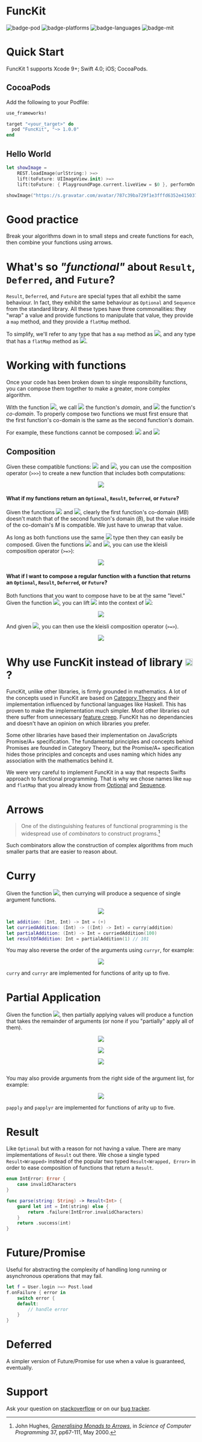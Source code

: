 # FuncKit

![badge-pod] ![badge-platforms] ![badge-languages] ![badge-mit] 

# Quick Start

FuncKit 1 supports Xcode 9+; Swift 4.0; iOS; CocoaPods.

## CocoaPods

Add the following to your Podfile:

```ruby
use_frameworks!

target "<your_target>" do
  pod "FuncKit", "~> 1.0.0"
end
```

## Hello World

```swift
let showImage = 
    REST.loadImage(urlString:) >=>
    lift(toFuture: UIImageView.init) >=>
    lift(toFuture: { PlaygroundPage.current.liveView = $0 }, performOn: .main)

showImage("https://s.gravatar.com/avatar/787c39ba729f1e3fffd6352e415037c6?s=80")

```



# Good practice

Break your algorithms down in to small steps and create functions for each, then combine your functions using arrows.

# What's so *"functional"* about `Result`, `Deferred`, and `Future`?

`Result`, `Deferred`, and `Future` are special types that all exhibit the same behaviour.  In fact, they exhibit the same behaviour as `Optional` and `Sequence` from the standard library.  All these types have three commonalities:  they "wrap" a value and provide functions to manipulate that value, they provide a `map` method, and they provide a `flatMap` method.

To simplify, we'll refer to any type that has a `map` method as <img src="http://latex.codecogs.com/svg.latex?F">, and any type that has a `flatMap` method as <img src="http://latex.codecogs.com/svg.latex?M">.

# Working with functions

Once your code has been broken down to single responsibility functions, you can compose them together to make a greater, more complex algorithm.

With the function <img src="http://latex.codecogs.com/svg.latex?f%20\colon%20(A)%20\to%20B">, we call <img src="http://latex.codecogs.com/svg.latex?A"> the function's *domain*, and <img src="http://latex.codecogs.com/svg.latex?B"> the function's *co-domain*.  To properly compose two functions we must first ensure that the first function's co-domain is the same as the second function's domain.  

For example, these functions cannot be composed: <img src="http://latex.codecogs.com/svg.latex?f%20\colon%20A%20\to%20B"> and <img src="http://latex.codecogs.com/svg.latex?g%20\colon%20C%20\to%20D">

## Composition

Given these compatible functions: <img src="http://latex.codecogs.com/svg.latex?f%20\colon%20A%20\to%20B"> and <img src="http://latex.codecogs.com/svg.latex?g%20\colon%20B%20\to%20C">, you can use the composition operator (`>>>`) to create a new function that includes both computations: 

<p align=center><img src="http://latex.codecogs.com/svg.latex?f%20\,%20\textgreater\textgreater\textgreater%20\,%20g%20\colon%20A%20\to%20C"></p>


#### What if my functions return an `Optional`, `Result`, `Deferred`, or `Future`?

Given the functions <img src="http://latex.codecogs.com/svg.latex?f%20\colon%20A%20\to%20M%20B"> and <img src="http://latex.codecogs.com/svg.latex?g%20\colon%20B%20\to%20M%20C">, clearly the first function's co-domain ($M B$) doesn't match that of the second function's domain ($B$), but the value inside of the co-domain's $M$ is compatible.  We just have to unwrap that value.

As long as both functions use the same <img src="http://latex.codecogs.com/svg.latex?M"> type then they can easily be composed.  Given the functions <img src="http://latex.codecogs.com/svg.latex?f%20\colon%20A%20\to%20M%20B"> and <img src="http://latex.codecogs.com/svg.latex?g%20\colon%20B%20\to%20M%20C">, you can use the kleisli composition operator (`>=>`):

<p align=center><img src="http://latex.codecogs.com/svg.latex?f%20\,%20\text{\textgreater=\textgreater}%20\,%20g%20\colon%20A%20\to%20M%20C"></p>


#### What if I want to compose a regular function with a function that returns an `Optional`, `Result`, `Deferred`, or `Future`?

Both functions that you want to compose have to be at the same "level."  Given the function <img src="http://latex.codecogs.com/svg.latex?f%20\colon%20A%20\to%20B">, you can lift <img src="http://latex.codecogs.com/svg.latex?f"> into the context of <img src="http://latex.codecogs.com/svg.latex?M">:

<p align=center><img src="http://latex.codecogs.com/svg.latex?\text{lift}(f)%20\colon%20A%20\to%20M%20\,%20B"></p>

And given <img src="http://latex.codecogs.com/svg.latex?g%20\colon%20B%20\to%20M%20\,%20C">, you can then use the kleisli composition operator (`>=>`).

<p align=center><img src="http://latex.codecogs.com/svg.latex?\text{lift}(f)%20\,%20\text{\textgreater=\textgreater}%20\,%20g%20\colon%20A%20\to%20M%20\,%20C"></p>

# Why use FuncKit instead of library <img src="http://latex.codecogs.com/svg.latex?x" width="20pt">?

FuncKit, unlike other libraries, is firmly grounded in mathematics. A lot of the concepts used in FuncKit are based on [Category Theory] and their implementation influenced by functional languages like Haskell. This has proven to make the implementation much simpler. Most other libraries out there suffer from unnecessary [feature creep].  FuncKit has no dependancies and doesn't have an opinion on which libraries you prefer.

Some other libraries have based their implementation on JavaScripts Promise/A+ specification.  The fundamental principles and concepts behind Promises are founded in Category Theory, but the Promise/A+ specification hides those principles and concepts and uses naming which hides any association with the mathematics behind it.

We were very careful to implement FuncKit in a way that respects Swifts approach to functional programming.  That is why we chose names like `map` and `flatMap` that you already know from [Optional] and [Sequence].

# Arrows

> One of the distinguishing features of functional programming is the widespread use of *combinators* to construct programs.[^1]

Such combinators allow the construction of complex algorithms from much smaller parts that are easier to reason about.  

# Curry

Given the function <img src="http://latex.codecogs.com/svg.latex?f\colon%20(A,%20B)\to%20C">, then currying will produce a sequence of single argument functions.

<p align=center><img src="http://latex.codecogs.com/svg.latex?\text{curry}(f)\colon%20(A)\to%20((B)\to%20C)"></p>

```swift
let addition: (Int, Int) -> Int = (+)
let curriedAddition: (Int) -> ((Int) -> Int) = curry(addition)
let partialAddition: (Int) -> Int = curriedAddition(100)
let resultOfAddition: Int = partialAddition(1) // 101
```
You may also reverse the order of the arguments using `curryr`, for example: 

<p align=center><img src="http://latex.codecogs.com/svg.latex?\text{curryr}(f)\colon%20(B)\to%20((A)\to%20C)"></p>

`curry` and `curryr` are implemented for functions of arity up to five.


# Partial Application

Given the function <img src="http://latex.codecogs.com/svg.latex?f\colon%20(A,%20B,%20C)\to%20D">, then partially applying values will produce a function that takes the remainder of arguments (or none if you "partially" apply all of them). 

<p align=center><img src="http://latex.codecogs.com/svg.latex?\text{papply}(a,%20f)\colon%20(B,%20C)\to%20D"></p>

<p align=center><img src="http://latex.codecogs.com/svg.latex?\text{papply}(a,%20b,%20f)\colon%20(C)\to%20D"></p>

<p align=center><img src="http://latex.codecogs.com/svg.latex?\text{papply}(a,%20b,%20c,%20f)\colon%20()\to%20D"></p>

```swift

```

You may also provide arguments from the right side of the argument list, for example:

<p align=center><img src="http://latex.codecogs.com/svg.latex?\text{papplyr}(c,%20f)\colon%20(A,%20B)\to%20D"></p>

`papply` and `papplyr` are implemented for functions of arity up to five.

# Result

Like `Optional` but with a reason for not having a value.  There are many implementations of `Result` out there.  We chose a single typed `Result<Wrapped>` instead of the popular two typed `Result<Wrapped, Error>` in order to ease composition of functions that return a `Result`.

```swift
enum IntError: Error {
    case invalidCharacters
}

func parse(string: String) -> Result<Int> {
    guard let int = Int(string) else {
        return .failure(IntError.invalidCharacters)
    }
    return .success(int)
}
```

# Future/Promise

Useful for abstracting the complexity of handling long running or asynchronous operations that may fail.

```swift
let f = User.login >=> Post.load
f.onFailure { error in
    switch error {
    default:
        // handle error
    }
}
```

# Deferred

A simpler version of Future/Promise for use when a value is guaranteed, eventually.

# Support

Ask your question on [stackoverflow] or on our [bug tracker].

[^1]: John Hughes, [*Generalising Monads to Arrows*](https://www.sciencedirect.com/science/article/pii/S0167642399000234), in *Science of Computer Programming* 37, pp67-111, May 2000.

[badge-pod]: https://img.shields.io/cocoapods/v/FuncKit.svg?label=version
[badge-languages]: https://img.shields.io/badge/languages-Swift-orange.svg
[badge-platforms]: https://img.shields.io/badge/platforms-iOS-lightgrey.svg
[badge-mit]: https://img.shields.io/badge/license-MIT-blue.svg
[bug tracker]: https://github.com/Joony/FuncKit/issues/new
[stackoverflow]: https://stackoverflow.com/search?q=funckit

[Optional]: https://developer.apple.com/documentation/swift/optional/1540500-flatmap
[Sequence]: https://developer.apple.com/documentation/swift/sequence/2905332-flatmap

[Category Theory]: https://en.wikipedia.org/wiki/Category_theory
[feature creep]: https://en.wikipedia.org/wiki/Feature_creep